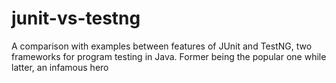 # junit-vs-testng
A comparison with examples between features of JUnit and TestNG, two frameworks for program testing in Java. Former being the popular one while latter, an infamous hero
